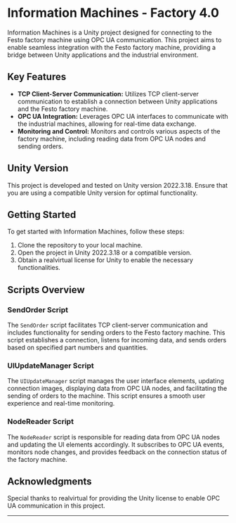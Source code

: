 # Information Machines - Factory 4.0

Information Machines is a Unity project designed for connecting to the Festo factory machine using OPC UA communication. This project aims to enable seamless integration with the Festo factory machine, providing a bridge between Unity applications and the industrial environment.

## Key Features

- **TCP Client-Server Communication:** Utilizes TCP client-server communication to establish a connection between Unity applications and the Festo factory machine.
- **OPC UA Integration:** Leverages OPC UA interfaces to communicate with the industrial machines, allowing for real-time data exchange.
- **Monitoring and Control:** Monitors and controls various aspects of the factory machine, including reading data from OPC UA nodes and sending orders.

## Unity Version

This project is developed and tested on Unity version 2022.3.18. Ensure that you are using a compatible Unity version for optimal functionality.

## Getting Started

To get started with Information Machines, follow these steps:

1. Clone the repository to your local machine.
2. Open the project in Unity 2022.3.18 or a compatible version.
3. Obtain a realvirtual license for Unity to enable the necessary functionalities.

## Scripts Overview

### SendOrder Script

The `SendOrder` script facilitates TCP client-server communication and includes functionality for sending orders to the Festo factory machine. This script establishes a connection, listens for incoming data, and sends orders based on specified part numbers and quantities.

### UIUpdateManager Script

The `UIUpdateManager` script manages the user interface elements, updating connection images, displaying data from OPC UA nodes, and facilitating the sending of orders to the machine. This script ensures a smooth user experience and real-time monitoring.

### NodeReader Script

The `NodeReader` script is responsible for reading data from OPC UA nodes and updating the UI elements accordingly. It subscribes to OPC UA events, monitors node changes, and provides feedback on the connection status of the factory machine.


## Acknowledgments

Special thanks to realvirtual for providing the Unity license to enable OPC UA communication in this project.

---
